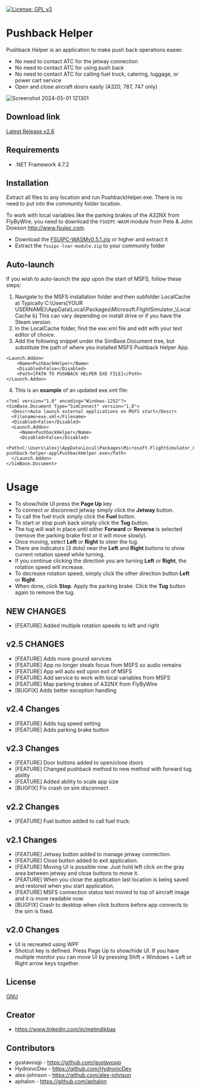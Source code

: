 [![License: GPL v3](https://img.shields.io/badge/License-GPLv3-blue.svg)](https://www.gnu.org/licenses/gpl-3.0)

# Pushback Helper

Pushback Helper is an application to make push back operations easier.

- No need to contact ATC for the jetway connection
- No need to contact ATC for using push back
- No need to contact ATC for calling fuel truck, catering, luggage, or power cart service
- Open and close aircraft doors easily (A320, 787, 747 only)

![Screenshot 2024-05-01 121301](https://github.com/metindikbas/msfs-pushback-helper-app/assets/5838059/9fc6ebc3-749a-4fbb-9605-aafd3ec8f3f0)

## Download link
[Latest Release v2.6](https://github.com/metindikbas/msfs-pushback-helper-app/releases/download/v2.6/msfs-pushback-helper-app-v2.6.zip)

## Requirements
- .NET Framework 4.7.2

## Installation
Extract all files to any location and run PushbackHelper.exe. There is no need to put into the community folder location.

To work with local variables like the parking brakes of the A32NX from FlyByWire, you need to download the `FSUIPC-WASM` module from 
Pete & John Dowson http://www.fsuipc.com. 

- Download the [FSUIPC-WASMv0.5.1.zip](http://www.fsuipc.com/download/FSUIPC-WASMv0.5.1.zip) or higher and extract it
- Extract the `fsuipc-lvar-module.zip` to your community folder

## Auto-launch
If you wish to auto-launch the app upon the start of MSFS, follow these steps:
1) Navigate to the MSFS installation folder and then subfolder LocalCache
    a) Typically C:\Users\[YOUR USERNAME]\AppData\Local\Packages\Microsoft.FlightSimulator_<RANDOMLETTERS>\LocalCache
    b) This can vary depending on install drive or if you have the Steam version.
2) In the LocalCache folder, find the exe.xml file and edit with your text editor of choice.
3) Add the following snippet under the SimBase.Document tree, but substitute the path of where you installed MSFS Pushback Helper App.

```
<Launch.Addon>
    <Name>PushbackHelper</Name>
    <Disabled>False</Disabled>
    <Path>[PATH TO PUSHBACK HELPER EXE FILE]</Path>
</Launch.Addon>
```

4) This is an **example** of an updated exe.xml file:

```
<?xml version="1.0" encoding="Windows-1252"?>
<SimBase.Document Type="SimConnect" version="1,0">
  <Descr>Auto launch external applications on MSFS start</Descr>
  <Filename>exe.xml</Filename>
  <Disabled>False</Disabled>
  <Launch.Addon>
     <Name>PushbackHelper</Name>
     <Disabled>False</Disabled>
     <Path>C:\Users\alexj\AppData\Local\Packages\Microsoft.FlightSimulator_8wekyb3d8bbwe\LocalCache\Packages\community\msfs-pushback-helper-app\PushbackHelper.exe</Path>
  </Launch.Addon>
</SimBase.Document>
```

# Usage
- To show/hide UI press the **Page Up** key
- To connect or disconnect jetway simply click the **Jetway** button.
- To call the fuel truck simply click the **Fuel** button.
- To start or stop push back simply click the **Tug** button.
- The tug will wait in place until either **Forward** or **Reverse** is selected (remove the parking brake first or it will move slowly).
- Once moving, select **Left** or **Right** to steer the tug.
- There are indicators (3 dots) near the **Left** and **Right** buttons to show current rotation speed while turning.
- If you continue clicking the direction you are turning **Left** or **Right**, the rotation speed will increase.
- To decrease rotation speed, simply click the other direction button **Left** or **Right**
- When done, click **Stop**. Apply the parking brake. Click the **Tug** button again to remove the tug.

## NEW CHANGES
- [FEATURE] Added multiple rotation speeds to left and right

## v2.5 CHANGES
- [FEATURE] Adds more ground services
- [FEATURE] App no longer steals focus from MSFS so audio remains
- [FEATURE] App will auto exit upon exit of MSFS
- [FEATURE] Add service to work with local variables from MSFS
- [FEATURE] Map parking brakes of A32NX from FlyByWire
- [BUGFIX] Adds better exception handling

## v2.4 Changes
- [FEATURE] Adds tug speed setting
- [FEATURE] Adds parking brake button

## v2.3 Changes
- [FEATURE] Door buttons added to open/close doors
- [FEATURE] Changed pushback method to new method with forward tug ability
- [FEATURE] Added ability to scale app size
- [BUGFIX] Fix crash on sim disconnect

## v2.2 Changes
- [FEATURE] Fuel button added to call fuel truck.

## v2.1 Changes
- [FEATURE] Jetway button added to manage jetway connection.
- [FEATURE] Close button added to exit application.
- [FEATURE] Moving UI is possible now. Just hold left click on the gray area between jetway and close buttons to move it.
- [FEATURE] When you close the application last location is being saved and restored when you start application.
- [FEATURE] MSFS connection status text moved to top of aircraft image and it is more readable now. 
- [BUGFIX] Crash to desktop when click buttons before app connects to the sim is fixed.

## v2.0 Changes
- UI is recreated using WPF
- Shotcut key is defined. Press  Page Up to show/hide UI. If you have multiple monitor you can move UI by pressing Shift + Windows + Left or Right arrow keys together.

## License
[GNU](https://www.gnu.org/licenses/gpl-3.0.en.html)

## Creator
- https://www.linkedin.com/in/metindikbas

## Contributors
- gustavosjp - https://github.com/gustavosjp
- HydronicDev - https://github.com/HydronicDev
- alex-johnson - https://github.com/alex-johnson
- aphalon - https://github.com/aphalon
